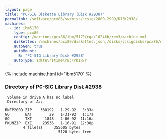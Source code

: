 ```yaml
---
layout: page
title: "PC-SIG Diskette Library (Disk #2938)"
permalink: /software/pcx86/sw/misc/pcsig/2000-2999/DISK2938/
machines:
  - id: ibm5170
    type: pcx86
    config: /machines/pcx86/ibm/5170/cga/1024kb/rev3/machine.xml
    diskettes: /machines/pcx86/diskettes.json,/disks/pcsigdisks/pcx86/diskettes.json
    autoGen: true
    autoMount:
      B: "PC-SIG Library Disk #2938"
    autoType: $date\r$time\rB:\rDIR\r
---
```


{% include machine.html id="ibm5170" %}

### Directory of PC-SIG Library Disk #2938

     Volume in drive A has no label
     Directory of A:\

    BNFP200D ZIP    330192   1-29-92   8:33a
    GO       BAT        29   1-31-92   1:17a
    GO       TXT      1848   2-06-92  11:16a
    PKUNZIP  EXE     23536   1-16-91  12:38p
            4 file(s)     355605 bytes
                            5120 bytes free
